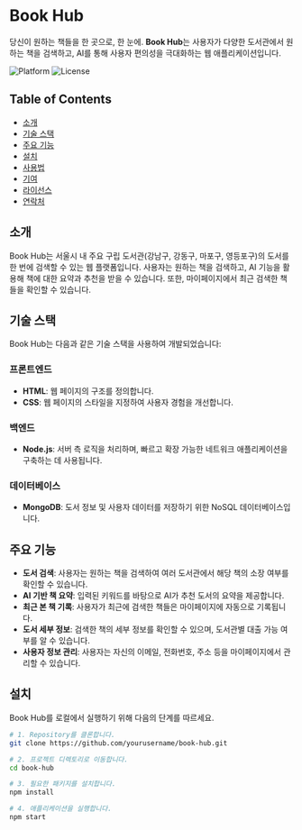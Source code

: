 # Book Hub

당신이 원하는 책들을 한 곳으로, 한 눈에. **Book Hub**는 사용자가 다양한 도서관에서 원하는 책을 검색하고, AI를 통해 사용자 편의성을 극대화하는 웹 애플리케이션입니다.

![Platform](https://img.shields.io/badge/platform-web-blue.svg)
![License](https://img.shields.io/badge/license-MIT-blue.svg)

## Table of Contents
- [소개](#소개)
- [기술 스택](#기술-스택)
- [주요 기능](#주요-기능)
- [설치](#설치)
- [사용법](#사용법)
- [기여](#기여)
- [라이선스](#라이선스)
- [연락처](#연락처)

## 소개
Book Hub는 서울시 내 주요 구립 도서관(강남구, 강동구, 마포구, 영등포구)의 도서를 한 번에 검색할 수 있는 웹 플랫폼입니다. 사용자는 원하는 책을 검색하고, AI 기능을 활용해 책에 대한 요약과 추천을 받을 수 있습니다. 또한, 마이페이지에서 최근 검색한 책들을 확인할 수 있습니다.

## 기술 스택
Book Hub는 다음과 같은 기술 스택을 사용하여 개발되었습니다:

### 프론트엔드
- **HTML**: 웹 페이지의 구조를 정의합니다.
- **CSS**: 웹 페이지의 스타일을 지정하여 사용자 경험을 개선합니다.

### 백엔드
- **Node.js**: 서버 측 로직을 처리하며, 빠르고 확장 가능한 네트워크 애플리케이션을 구축하는 데 사용됩니다.

### 데이터베이스
- **MongoDB**: 도서 정보 및 사용자 데이터를 저장하기 위한 NoSQL 데이터베이스입니다.

## 주요 기능
- **도서 검색**: 사용자는 원하는 책을 검색하여 여러 도서관에서 해당 책의 소장 여부를 확인할 수 있습니다.
- **AI 기반 책 요약**: 입력된 키워드를 바탕으로 AI가 추천 도서의 요약을 제공합니다.
- **최근 본 책 기록**: 사용자가 최근에 검색한 책들은 마이페이지에 자동으로 기록됩니다.
- **도서 세부 정보**: 검색한 책의 세부 정보를 확인할 수 있으며, 도서관별 대출 가능 여부를 알 수 있습니다.
- **사용자 정보 관리**: 사용자는 자신의 이메일, 전화번호, 주소 등을 마이페이지에서 관리할 수 있습니다.

## 설치
Book Hub를 로컬에서 실행하기 위해 다음의 단계를 따르세요.

```bash
# 1. Repository를 클론합니다.
git clone https://github.com/yourusername/book-hub.git

# 2. 프로젝트 디렉토리로 이동합니다.
cd book-hub

# 3. 필요한 패키지를 설치합니다.
npm install

# 4. 애플리케이션을 실행합니다.
npm start

